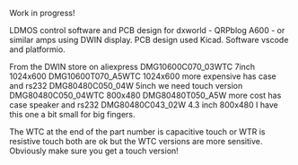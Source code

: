 Work in progress!

LDMOS control software and PCB design for dxworld - QRPblog A600 - or similar amps using DWIN display.
PCB design used Kicad.
Software vscode and platformio.


From the DWIN store on aliexpress
DMG10600C070_03WTC 7inch  1024x600
DMG10600T070_A5WTC 1024x600 more expensive has case and rs232
DMG80480C050_04W 5inch we need touch version DMG80480C050_04WTC  800x480
DMG80480T050_A5W more cost has case speaker and rs232
DMG80480C043_02W 4.3 inch 800x480 I have this one a bit small for big fingers.

The WTC at the end of the part number is capacitive touch or WTR is resistive touch both are ok but the WTC versions are more sensitive.
Obviously make sure you get a touch version!
